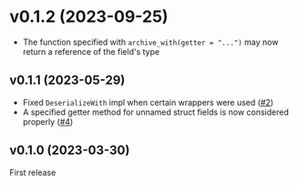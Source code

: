 # v0.1.2 (2023-09-25)

- The function specified with `archive_with(getter = "...")` may now return a reference of the field's type

## v0.1.1 (2023-05-29)

- Fixed `DeserializeWith` impl when certain wrappers were used ([#2])
- A specified getter method for unnamed struct fields is now considered properly ([#4])

## v0.1.0 (2023-03-30)

First release

[#2]: https://github.com/MaxOhn/rkyv-with/pull/2
[#4]: https://github.com/MaxOhn/rkyv-with/pull/4